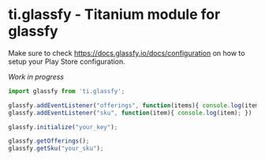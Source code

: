 # ti.glassfy - Titanium module for glassfy

Make sure to check https://docs.glassfy.io/docs/configuration on how to setup your Play Store configuration.

<i>Work in progress</i>

```js
import glassfy from 'ti.glassfy';

glassfy.addEventListener("offerings", function(items){ console.log(items); })
glassfy.addEventListener("sku", function(item){ console.log(item); })

glassfy.initialize("your_key");

glassfy.getOfferings();
glassfy.getSku("your_sku");
```
